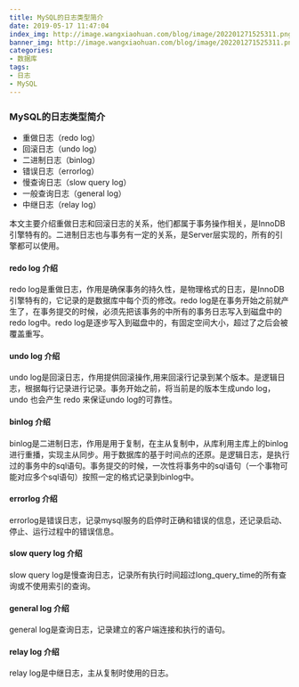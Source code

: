 ```yaml
---
title: MySQL的日志类型简介
date: 2019-05-17 11:47:04
index_img: http://image.wangxiaohuan.com/blog/image/202201271525311.png
banner_img: http://image.wangxiaohuan.com/blog/image/202201271525311.png
categories:
- 数据库
tags:
- 日志
- MySQL
---
```

### MySQL的日志类型简介

* 重做日志（redo log）
* 回滚日志（undo log）
* 二进制日志（binlog）
* 错误日志（errorlog）
* 慢查询日志（slow query log）
* 一般查询日志（general log）
* 中继日志（relay log）

本文主要介绍重做日志和回滚日志的关系，他们都属于事务操作相关，是InnoDB引擎特有的。二进制日志也与事务有一定的关系，是Server层实现的，所有的引擎都可以使用。

#### redo log 介绍

redo log是重做日志，作用是确保事务的持久性，是物理格式的日志，是InnoDB引擎特有的，它记录的是数据库中每个页的修改。redo log是在事务开始之前就产生了，在事务提交的时候，必须先把该事务的中所有的事务日志写入到磁盘中的redo log中。redo log是逐步写入到磁盘中的，有固定空间大小，超过了之后会被覆盖重写。

#### undo log 介绍

undo log是回滚日志，作用提供回滚操作,用来回滚行记录到某个版本。是逻辑日志，根据每行记录进行记录。事务开始之前，将当前是的版本生成undo log，undo 也会产生 redo 来保证undo log的可靠性。

#### binlog 介绍

binlog是二进制日志，作用是用于复制，在主从复制中，从库利用主库上的binlog进行重播，实现主从同步。用于数据库的基于时间点的还原。是逻辑日志，是执行过的事务中的sql语句。事务提交的时候，一次性将事务中的sql语句（一个事物可能对应多个sql语句）按照一定的格式记录到binlog中。

#### errorlog 介绍

errorlog是错误日志，记录mysql服务的启停时正确和错误的信息，还记录启动、停止、运行过程中的错误信息。

#### slow query log 介绍

slow query log是慢查询日志，记录所有执行时间超过long_query_time的所有查询或不使用索引的查询。

#### general log 介绍

general log是查询日志，记录建立的客户端连接和执行的语句。

#### relay log 介绍
relay log是中继日志，主从复制时使用的日志。